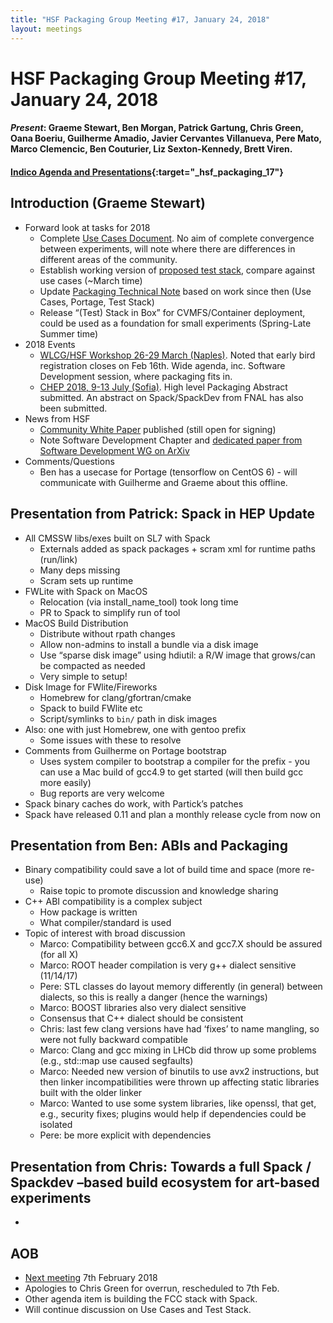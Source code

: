 ```yaml
---
title: "HSF Packaging Group Meeting #17, January 24, 2018"
layout: meetings
---
```


# HSF Packaging Group Meeting #17, January 24, 2018

#### _Present_: Graeme Stewart, Ben Morgan, Patrick Gartung, Chris Green, Oana Boeriu, Guilherme Amadio, Javier Cervantes Villanueva, Pere Mato, Marco Clemencic, Ben Couturier, Liz Sexton-Kennedy, Brett Viren.

#### [Indico Agenda and Presentations](https://indico.cern.ch/event/688097/){:target="\_hsf_packaging_17"}

## Introduction (Graeme Stewart)

- Forward look at tasks for 2018
  - Complete
    [Use Cases Document](https://docs.google.com/document/d/1h-r3XPIXXxmr5tThIh6gu6VcXXRhBXtUuOv14ju3oTI/edit).
    No aim of complete convergence between experiments, will note where there
    are differences in different areas of the community.
  - Establish working version of
    [proposed test stack](https://docs.google.com/document/d/1LW8OsTFFA9QwsJ9fASkRoJ2E6Gk3UGnOQIcElCL8UCM/edit),
    compare against use cases (~March time)
  - Update
    [Packaging Technical Note](http://hepsoftwarefoundation.org/notes/HSF-TN-2016-03.pdf)
    based on work since then (Use Cases, Portage, Test Stack)
  - Release “(Test) Stack in Box” for CVMFS/Container deployment, could be used
    as a foundation for small experiments (Spring-Late Summer time)
- 2018 Events
  - [WLCG/HSF Workshop 26-29 March (Naples)](https://indico.cern.ch/event/658060/).
    Noted that early bird registration closes on Feb 16th. Wide agenda, inc.
    Software Development session, where packaging fits in.
  - [CHEP 2018, 9-13 July (Sofia)](http://chep2018.org). High level Packaging
    Abstract submitted. An abstract on Spack/SpackDev from FNAL has also been
    submitted.
- News from HSF
  - [Community White Paper](https://arxiv.org/abs/1712.06982) published (still
    open for signing)
  - Note Software Development Chapter and
    [dedicated paper from Software Development WG on ArXiv](https://arxiv.org/abs/1712.07959)
- Comments/Questions
  - Ben has a usecase for Portage (tensorflow on CentOS 6) - will communicate
    with Guilherme and Graeme about this offline.

## Presentation from Patrick: Spack in HEP Update

- All CMSSW libs/exes built on SL7 with Spack
  - Externals added as spack packages + scram xml for runtime paths (run/link)
  - Many deps missing
  - Scram sets up runtime
- FWLite with Spack on MacOS
  - Relocation (via install_name_tool) took long time
  - PR to Spack to simplify run of tool
- MacOS Build Distribution
  - Distribute without rpath changes
  - Allow non-admins to install a bundle via a disk image
  - Use “sparse disk image” using hdiutil: a R/W image that grows/can be
    compacted as needed
  - Very simple to setup!
- Disk Image for FWlite/Fireworks
  - Homebrew for clang/gfortran/cmake
  - Spack to build FWlite etc
  - Script/symlinks to `bin/` path in disk images
- Also: one with just Homebrew, one with gentoo prefix
  - Some issues with these to resolve
- Comments from Guilherme on Portage bootstrap
  - Uses system compiler to bootstrap a compiler for the prefix - you can use a
    Mac build of gcc4.9 to get started (will then build gcc more easily)
  - Bug reports are very welcome
- Spack binary caches do work, with Partick’s patches
- Spack have released 0.11 and plan a monthly release cycle from now on

## Presentation from Ben: ABIs and Packaging

- Binary compatibility could save a lot of build time and space (more re-use)
  - Raise topic to promote discussion and knowledge sharing
- C++ ABI compatibility is a complex subject
  - How package is written
  - What compiler/standard is used
- Topic of interest with broad discussion
  - Marco: Compatibility between gcc6.X and gcc7.X should be assured (for all X)
  - Marco: ROOT header compilation is very g++ dialect sensitive (11/14/17)
  - Pere: STL classes do layout memory differently (in general) between
    dialects, so this is really a danger (hence the warnings)
  - Marco: BOOST libraries also very dialect sensitive
  - Consensus that C++ dialect should be consistent
  - Chris: last few clang versions have had ‘fixes’ to name mangling, so were
    not fully backward compatible
  - Marco: Clang and gcc mixing in LHCb did throw up some problems (e.g.,
    std::map use caused segfaults)
  - Marco: Needed new version of binutils to use avx2 instructions, but then
    linker incompatibilities were thrown up affecting static libraries built
    with the older linker
  - Marco: Wanted to use some system libraries, like openssl, that get, e.g.,
    security fixes; plugins would help if dependencies could be isolated
  - Pere: be more explicit with dependencies

## Presentation from Chris: Towards a full Spack / Spackdev –based build ecosystem for art-based experiments

-

## AOB

- [Next meeting](https://indico.cern.ch/event/700265/) 7th February 2018
- Apologies to Chris Green for overrun, rescheduled to 7th Feb.
- Other agenda item is building the FCC stack with Spack.
- Will continue discussion on Use Cases and Test Stack.
